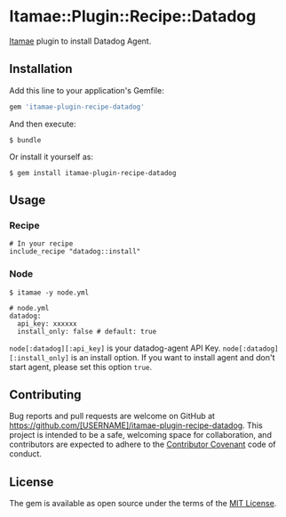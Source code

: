 # Itamae::Plugin::Recipe::Datadog

[Itamae](https://github.com/ryotarai/itamae) plugin to install Datadog Agent.

## Installation

Add this line to your application's Gemfile:

```ruby
gem 'itamae-plugin-recipe-datadog'
```

And then execute:

    $ bundle

Or install it yourself as:

    $ gem install itamae-plugin-recipe-datadog

## Usage

### Recipe
```
# In your recipe
include_recipe "datadog::install"
```

### Node
`$ itamae -y node.yml`

```
# node.yml
datadog:
  api_key: xxxxxx
  install_only: false # default: true
```

`node[:datadog][:api_key]` is your datadog-agent API Key.
`node[:datadog][:install_only]` is an install option. If you want to install agent and don't start agent, please set this option `true`.

## Contributing

Bug reports and pull requests are welcome on GitHub at https://github.com/[USERNAME]/itamae-plugin-recipe-datadog. This project is intended to be a safe, welcoming space for collaboration, and contributors are expected to adhere to the [Contributor Covenant](http://contributor-covenant.org) code of conduct.


## License

The gem is available as open source under the terms of the [MIT License](http://opensource.org/licenses/MIT).


